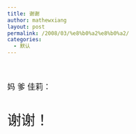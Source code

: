 ```yaml
---
title: 谢谢
author: mathewxiang
layout: post
permalink: /2008/03/%e8%b0%a2%e8%b0%a2/
categories:
  - 默认
---
```

<div>
   <span style="font-size: large;">  </span>
</div>

<div>
  <span style="font-size: large;"><br /> 妈 爹 佳莉：</span>
</div>

<div>
  <span style="font-size: xx-large;"><br /> 谢谢！</span>
</div>